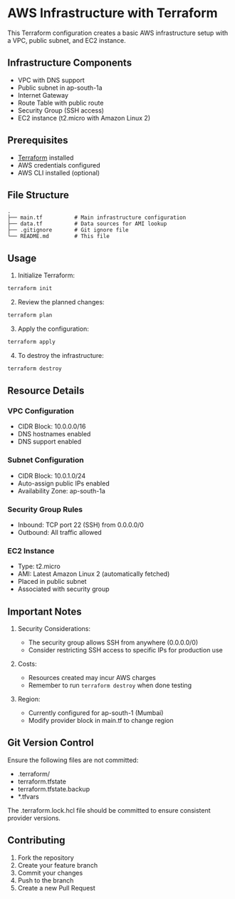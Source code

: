 # AWS Infrastructure with Terraform

This Terraform configuration creates a basic AWS infrastructure setup with a VPC, public subnet, and EC2 instance.

## Infrastructure Components

- VPC with DNS support
- Public subnet in ap-south-1a
- Internet Gateway
- Route Table with public route
- Security Group (SSH access)
- EC2 instance (t2.micro with Amazon Linux 2)

## Prerequisites

- [Terraform](https://www.terraform.io/downloads.html) installed
- AWS credentials configured
- AWS CLI installed (optional)

## File Structure

```
.
├── main.tf          # Main infrastructure configuration
├── data.tf          # Data sources for AMI lookup
├── .gitignore       # Git ignore file
└── README.md        # This file
```

## Usage

1. Initialize Terraform:
```bash
terraform init
```

2. Review the planned changes:
```bash
terraform plan
```

3. Apply the configuration:
```bash
terraform apply
```

4. To destroy the infrastructure:
```bash
terraform destroy
```

## Resource Details

### VPC Configuration
- CIDR Block: 10.0.0.0/16
- DNS hostnames enabled
- DNS support enabled

### Subnet Configuration
- CIDR Block: 10.0.1.0/24
- Auto-assign public IPs enabled
- Availability Zone: ap-south-1a

### Security Group Rules
- Inbound: TCP port 22 (SSH) from 0.0.0.0/0
- Outbound: All traffic allowed

### EC2 Instance
- Type: t2.micro
- AMI: Latest Amazon Linux 2 (automatically fetched)
- Placed in public subnet
- Associated with security group

## Important Notes

1. Security Considerations:
   - The security group allows SSH from anywhere (0.0.0.0/0)
   - Consider restricting SSH access to specific IPs for production use

2. Costs:
   - Resources created may incur AWS charges
   - Remember to run `terraform destroy` when done testing

3. Region:
   - Currently configured for ap-south-1 (Mumbai)
   - Modify provider block in main.tf to change region

## Git Version Control

Ensure the following files are not committed:
- .terraform/
- terraform.tfstate
- terraform.tfstate.backup
- *.tfvars

The .terraform.lock.hcl file should be committed to ensure consistent provider versions.

## Contributing

1. Fork the repository
2. Create your feature branch
3. Commit your changes
4. Push to the branch
5. Create a new Pull Request